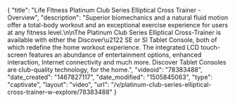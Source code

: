 {
    "title": "Life FItness Platinum Club Series Elliptical Cross Trainer - Overview",
    "description": "Superior biomechanics and a natural fluid motion offer a total-body workout and an exceptional exercise experience for users at any fitness level.\n\nThe Platinum Club Series Elliptical Cross-Trainer is available with either the Discover\u2122 SE or SI Tablet Console, both of which redefine the home workout experience. The integrated LCD touch-screen features an abundance of entertainment options, enhanced interaction, Internet connectivity and much more. Discover Tablet Consoles are club-quality technology, for the home.",
    "videoid": "78383488",
    "date_created": "1467827117",
    "date_modified": "1505845063",
    "type": "captivate",
    "layout": "video",
    "url": "\/v\/platinum-club-series-elliptical-cross-trainer-w-explore\/78383488"
}